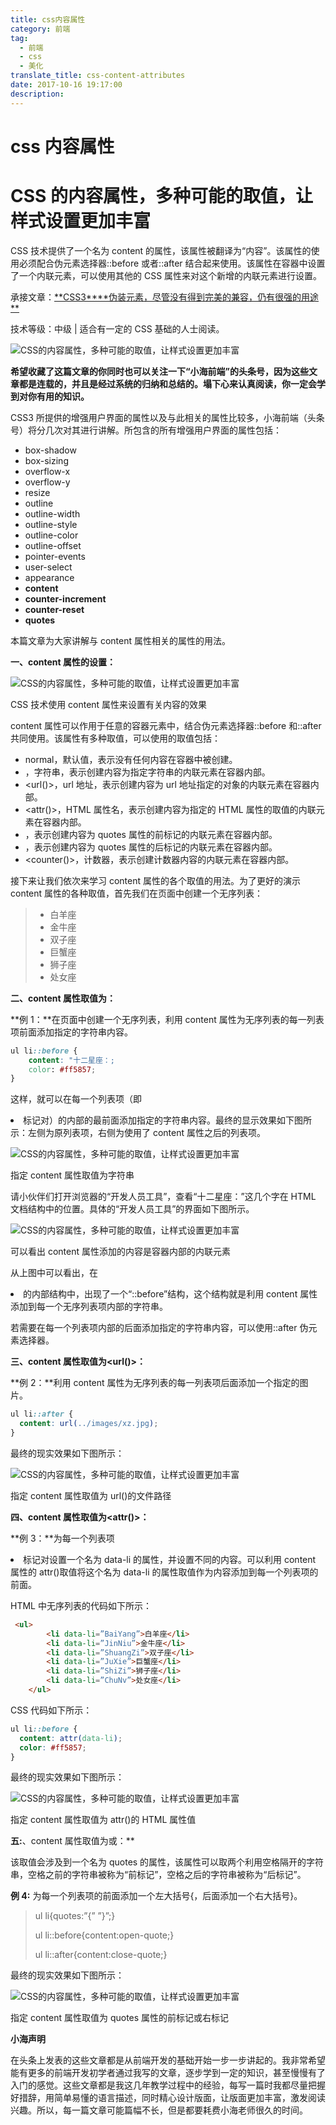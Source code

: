 ```yaml
---
title: css内容属性
category: 前端
tag:
  - 前端
  - css
  - 美化
translate_title: css-content-attributes
date: 2017-10-16 19:17:00
description:
---
```


# css 内容属性



# CSS 的内容属性，多种可能的取值，让样式设置更加丰富

CSS 技术提供了一个名为 content 的属性，该属性被翻译为“内容”。该属性的使用必须配合伪元素选择器::before 或者::after 结合起来使用。该属性在容器中设置了一个内联元素，可以使用其他的 CSS 属性来对这个新增的内联元素进行设置。

承接文章：[**CSS3\*\***伪装元素，尽管没有得到完美的兼容，仍有很强的用途\*\*](https://www.toutiao.com/i6489732621789037070/)
<!--more-->
技术等级：中级 | 适合有一定的 CSS 基础的人士阅读。

![CSS的内容属性，多种可能的取值，让样式设置更加丰富](http://p9.pstatp.com/large/46eb0004767457e774a8)

**希望收藏了这篇文章的你同时也可以关注一下“小海前端”的头条号，因为这些文章都是连载的，并且是经过系统的归纳和总结的。塌下心来认真阅读，你一定会学到对你有用的知识。**

CSS3 所提供的增强用户界面的属性以及与此相关的属性比较多，小海前端（头条号）将分几次对其进行讲解。所包含的所有增强用户界面的属性包括：

* box-shadow
* box-sizing
* overflow-x
* overflow-y
* resize
* outline
* outline-width
* outline-style
* outline-color
* outline-offset
* pointer-events
* user-select
* appearance
* **content**
* **counter-increment**
* **counter-reset**
* **quotes**

本篇文章为大家讲解与 content 属性相关的属性的用法。

**一、content 属性的设置：**

![CSS的内容属性，多种可能的取值，让样式设置更加丰富](http://p9.pstatp.com/large/46f00002995c209ebe50)

CSS 技术使用 content 属性来设置有关内容的效果

content 属性可以作用于任意的容器元素中，结合伪元素选择器::before 和::after 共同使用。该属性有多种取值，可以使用的取值包括：

* normal，默认值，表示没有任何内容在容器中被创建。
* <string>，字符串，表示创建内容为指定字符串的内联元素在容器内部。
* <url()>，url 地址，表示创建内容为 url 地址指定的对象的内联元素在容器内部。
* <attr()>，HTML 属性名，表示创建内容为指定的 HTML 属性的取值的内联元素在容器内部。
* <open-quote>，表示创建内容为 quotes 属性的前标记的内联元素在容器内部。
* <close-quote>，表示创建内容为 quotes 属性的后标记的内联元素在容器内部。
* <counter()>，计数器，表示创建计数器内容的内联元素在容器内部。

接下来让我们依次来学习 content 属性的各个取值的用法。为了更好的演示 content 属性的各种取值，首先我们在页面中创建一个无序列表：

> <ul>
>
> <li>白羊座</li>
>
> <li>金牛座</li>
>
> <li>双子座</li>
>
> <li>巨蟹座</li>
>
> <li>狮子座</li>
>
> <li>处女座</li>
>
> </ul>

**二、content 属性取值为<string>：**

**例 1：**在页面中创建一个无序列表，利用 content 属性为无序列表的每一列表项前面添加指定的字符串内容。

```css
ul li::before {
	content: "十二星座：;
	color: #ff5857;
}
```

这样，就可以在每一个列表项（即<li>标记对）的内部的最前面添加指定的字符串内容。最终的显示效果如下图所示：左侧为原列表项，右侧为使用了 content 属性之后的列表项。

![CSS的内容属性，多种可能的取值，让样式设置更加丰富](http://p3.pstatp.com/large/46f000029917397d012d)

指定 content 属性取值为字符串

请小伙伴们打开浏览器的“开发人员工具”，查看“十二星座：”这几个字在 HTML 文档结构中的位置。具体的“开发人员工具”的界面如下图所示。

![CSS的内容属性，多种可能的取值，让样式设置更加丰富](http://p3.pstatp.com/large/46ef000415d8bb68e5ef)

可以看出 content 属性添加的内容是容器内部的内联元素

从上图中可以看出，在<li>的内部结构中，出现了一个“::before”结构，这个结构就是利用 content 属性添加到每一个无序列表项内部的字符串。

若需要在每一个列表项内部的后面添加指定的字符串内容，可以使用::after 伪元素选择器。

**三、content 属性取值为<url()>：**

**例 2：**利用 content 属性为无序列表的每一列表项后面添加一个指定的图片。

```css
ul li::after {
  content: url(../images/xz.jpg);
}
```

最终的现实效果如下图所示：

![CSS的内容属性，多种可能的取值，让样式设置更加丰富](http://p1.pstatp.com/large/46f000029918f81b050b)

指定 content 属性取值为 url()的文件路径

**四、content 属性取值为<attr()>：**

**例 3：**为每一个列表项<li>标记对设置一个名为 data-li 的属性，并设置不同的内容。可以利用 content 属性的 attr()取值将这个名为 data-li 的属性取值作为内容添加到每一个列表项的前面。

HTML 中无序列表的代码如下所示：

```html
 <ul>
        <li data-li=”BaiYang”>白羊座</li>
        <li data-li=”JinNiu”>金牛座</li>
        <li data-li=”ShuangZi”>双子座</li>
        <li data-li=”JuXie”>巨蟹座</li>
        <li data-li=”ShiZi”>狮子座</li>
        <li data-li=”ChuNv”>处女座</li>
    </ul>
```

CSS 代码如下所示：

```css
ul li::before {
  content: attr(data-li);
  color: #ff5857;
}
```

最终的现实效果如下图所示：

![CSS的内容属性，多种可能的取值，让样式设置更加丰富](http://p3.pstatp.com/large/46ef000415d983d24130)

指定 content 属性取值为 attr()的 HTML 属性值

**五:**、content 属性取值为<open-quote>或<close-quote>：\*\*

该取值会涉及到一个名为 quotes 的属性，该属性可以取两个利用空格隔开的字符串，空格之前的字符串被称为“前标记”，空格之后的字符串被称为“后标记”。

**例 4:** 为每一个列表项的前面添加一个左大括号{，后面添加一个右大括号}。

> ul li{quotes:”{” ”}”;}
>
> ul li::before{content:open-quote;}
>
> ul li::after{content:close-quote;}

最终的现实效果如下图所示：

![CSS的内容属性，多种可能的取值，让样式设置更加丰富](http://p3.pstatp.com/large/46ef000415daa14d0cc4)

指定 content 属性取值为 quotes 属性的前标记或右标记

**小海声明**

在头条上发表的这些文章都是从前端开发的基础开始一步一步讲起的。我非常希望能有更多的前端开发初学者通过我写的文章，逐步学到一定的知识，甚至慢慢有了入门的感觉。这些文章都是我这几年教学过程中的经验，每写一篇时我都尽量把握好措辞，用简单易懂的语言描述，同时精心设计版面，让版面更加丰富，激发阅读兴趣。所以，每一篇文章可能篇幅不长，但是都要耗费小海老师很久的时间。
